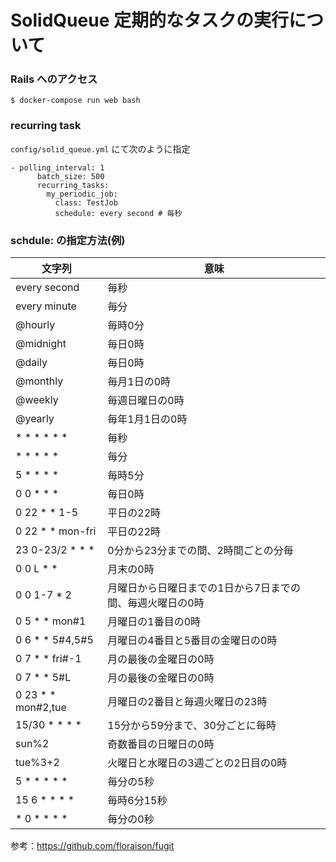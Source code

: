 # SolidQueue 定期的なタスクの実行について

### Rails へのアクセス
```
$ docker-compose run web bash
```

### recurring task
`config/solid_queue.yml` にて次のように指定
```
- polling_interval: 1
      batch_size: 500
      recurring_tasks:
        my_periodic_job:
          class: TestJob
          schedule: every second # 毎秒
```

### schdule: の指定方法(例)
| 文字列           | 意味                                    |
|------------------|-----------------------------------------|
| every second     | 毎秒                                    |
| every minute     | 毎分                                    |
| @hourly          | 毎時0分                                |
| @midnight        | 毎日0時                                |
| @daily           | 毎日0時                                |
| @monthly         | 毎月1日の0時                            |
| @weekly          | 毎週日曜日の0時                         |
| @yearly          | 毎年1月1日の0時                         |
| * * * * * *      | 毎秒                                    |
| * * * * *        | 毎分                                    |
| 5 * * * *        | 毎時5分                                 |
| 0 0 * * *        | 毎日0時                                 |
| 0 22 * * 1-5     | 平日の22時                              |
| 0 22 * * mon-fri | 平日の22時                              |
| 23 0-23/2 * * *  | 0分から23分までの間、2時間ごとの分毎  |
| 0 0 L * *        | 月末の0時                               |
| 0 0 1-7 * 2      | 月曜日から日曜日までの1日から7日までの間、毎週火曜日の0時  |
| 0 5 * * mon#1    | 月曜日の1番目の0時                      |
| 0 6 * * 5#4,5#5  | 月曜日の4番目と5番目の金曜日の0時       |
| 0 7 * * fri#-1   | 月の最後の金曜日の0時                   |
| 0 7 * * 5#L      | 月の最後の金曜日の0時                   |
| 0 23 * * mon#2,tue | 月曜日の2番目と毎週火曜日の23時        |
| 15/30 * * * *    | 15分から59分まで、30分ごとに毎時      |
| sun%2            | 奇数番目の日曜日の0時                  |
| tue%3+2          | 火曜日と水曜日の3週ごとの2日目の0時   |
| 5 * * * * *      | 毎分の5秒                               |
| 15 6 * * * *     | 毎時6分15秒                             |
| * 0 * * * *      | 毎分の0秒                               |

参考：https://github.com/floraison/fugit
